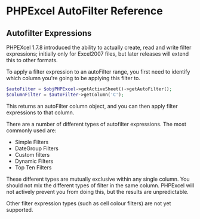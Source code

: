 # PHPExcel AutoFilter Reference

## Autofilter Expressions

PHPEXcel 1.7.8 introduced the ability to actually create, read and write filter expressions; initially only for Excel2007 files, but later releases will extend this to other formats.

To apply a filter expression to an autoFilter range, you first need to identify which column you're going to be applying this filter to.

```php
$autoFilter = $objPHPExcel->getActiveSheet()->getAutoFilter();
$columnFilter = $autoFilter->getColumn('C');
```

This returns an autoFilter column object, and you can then apply filter expressions to that column.

There are a number of different types of autofilter expressions. The most commonly used are:

- Simple Filters
- DateGroup Filters
- Custom filters
- Dynamic Filters
- Top Ten Filters

These different types are mutually exclusive within any single column. You should not mix the different types of filter in the same column. PHPExcel will not actively prevent you from doing this, but the results are unpredictable.

Other filter expression types (such as cell colour filters) are not yet supported.
